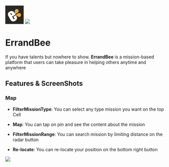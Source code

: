
![image](https://github.com/jim-0712/Errand/blob/master/Errand/Assets.xcassets/AppIcon.appiconset/Icon-App-29x29%402x-1.png) 
<a href="https://apps.apple.com/tw/app/errandbee/id1500517852"><img src="https://i.imgur.com/Pc1KdHw.png" height="58"></a>



# **ErrandBee**
If you have talents but nowhere to show. **ErrandBee** is a mission-based platform that users can take pleasure in helping others anytime and anywhere
## Features & ScreenShots

### Map
* **FilterMissionType**: You can select any type mission you want on the top Cell


* **Map**: You can tap on pin and see the content about the mission
* **FilterMissionRange**: You can search mission by limiting distance on the radar button
* **Re-locate**: You can re-locate your position on the bottom right button

 <img src="https://github.com/jim-0712/Errand/blob/master/GIF/Map.gif" width="300">

